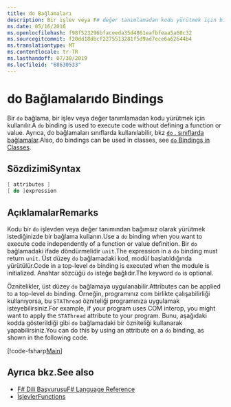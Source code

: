 ```yaml
---
title: do Bağlamaları
description: Bir işlev veya F# değer tanımlamadan kodu yürütmek için bir ' do ' bağlamasının nasıl kullanıldığını öğrenin.
ms.date: 05/16/2016
ms.openlocfilehash: f98f523296bfaceeda35d4861eafbfeaa5a60c32
ms.sourcegitcommit: f20dd18dbcf2275513281f5d9ad7ece6a62644b4
ms.translationtype: MT
ms.contentlocale: tr-TR
ms.lasthandoff: 07/30/2019
ms.locfileid: "68630533"
---
```

# <a name="do-bindings"></a><span data-ttu-id="3207e-103">do Bağlamaları</span><span class="sxs-lookup"><span data-stu-id="3207e-103">do Bindings</span></span>

<span data-ttu-id="3207e-104">Bir `do` bağlama, bir işlev veya değer tanımlamadan kodu yürütmek için kullanılır.</span><span class="sxs-lookup"><span data-stu-id="3207e-104">A `do` binding is used to execute code without defining a function or value.</span></span> <span data-ttu-id="3207e-105">Ayrıca, do bağlamaları sınıflarda kullanılabilir, bkz [ `do` . sınıflarda bağlamalar](../members/do-bindings-in-classes.md).</span><span class="sxs-lookup"><span data-stu-id="3207e-105">Also, do bindings can be used in classes, see [`do` Bindings in Classes](../members/do-bindings-in-classes.md).</span></span>

## <a name="syntax"></a><span data-ttu-id="3207e-106">Sözdizimi</span><span class="sxs-lookup"><span data-stu-id="3207e-106">Syntax</span></span>

```fsharp
[ attributes ]
[ do ]expression
```

## <a name="remarks"></a><span data-ttu-id="3207e-107">Açıklamalar</span><span class="sxs-lookup"><span data-stu-id="3207e-107">Remarks</span></span>

<span data-ttu-id="3207e-108">Kodu bir `do` işlevden veya değer tanımından bağımsız olarak yürütmek istediğinizde bir bağlama kullanın.</span><span class="sxs-lookup"><span data-stu-id="3207e-108">Use a `do` binding when you want to execute code independently of a function or value definition.</span></span> <span data-ttu-id="3207e-109">Bir `do` bağlamadaki ifade döndürmelidir `unit`.</span><span class="sxs-lookup"><span data-stu-id="3207e-109">The expression in a `do` binding must return `unit`.</span></span> <span data-ttu-id="3207e-110">Üst düzey `do` bağlamadaki kod, modül başlatıldığında yürütülür.</span><span class="sxs-lookup"><span data-stu-id="3207e-110">Code in a top-level `do` binding is executed when the module is initialized.</span></span> <span data-ttu-id="3207e-111">Anahtar sözcüğü `do` isteğe bağlıdır.</span><span class="sxs-lookup"><span data-stu-id="3207e-111">The keyword `do` is optional.</span></span>

<span data-ttu-id="3207e-112">Öznitelikler, üst düzey `do` bağlamaya uygulanabilir.</span><span class="sxs-lookup"><span data-stu-id="3207e-112">Attributes can be applied to a top-level `do` binding.</span></span> <span data-ttu-id="3207e-113">Örneğin, programınız com birlikte çalışabilirliği kullanıyorsa, bu `STAThread` özniteliği programınıza uygulamak isteyebilirsiniz.</span><span class="sxs-lookup"><span data-stu-id="3207e-113">For example, if your program uses COM interop, you might want to apply the `STAThread` attribute to your program.</span></span> <span data-ttu-id="3207e-114">Bunu, aşağıdaki kodda gösterildiği gibi `do` bağlamadaki bir özniteliği kullanarak yapabilirsiniz.</span><span class="sxs-lookup"><span data-stu-id="3207e-114">You can do this by using an attribute on a `do` binding, as shown in the following code.</span></span>

[!code-fsharp[Main](~/samples/snippets/fsharp/lang-ref-1/snippet201.fs)]

## <a name="see-also"></a><span data-ttu-id="3207e-115">Ayrıca bkz.</span><span class="sxs-lookup"><span data-stu-id="3207e-115">See also</span></span>

- [<span data-ttu-id="3207e-116">F# Dili Başvurusu</span><span class="sxs-lookup"><span data-stu-id="3207e-116">F# Language Reference</span></span>](../index.md)
- [<span data-ttu-id="3207e-117">İşlevler</span><span class="sxs-lookup"><span data-stu-id="3207e-117">Functions</span></span>](index.md)
